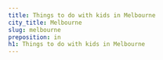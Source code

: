 ```yaml
---
title: Things to do with kids in Melbourne
city_title: Melbourne
slug: melbourne
preposition: in
h1: Things to do with kids in Melbourne
---
```



